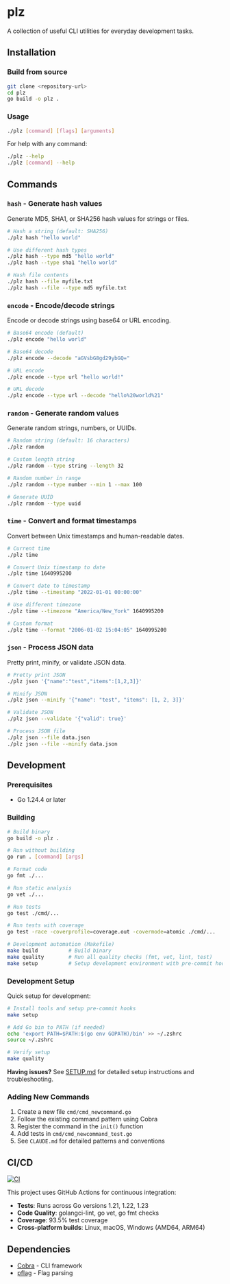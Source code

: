 # plz

A collection of useful CLI utilities for everyday development tasks.

## Installation

### Build from source

```bash
git clone <repository-url>
cd plz
go build -o plz .
```

### Usage

```bash
./plz [command] [flags] [arguments]
```

For help with any command:
```bash
./plz --help
./plz [command] --help
```

## Commands

### `hash` - Generate hash values

Generate MD5, SHA1, or SHA256 hash values for strings or files.

```bash
# Hash a string (default: SHA256)
./plz hash "hello world"

# Use different hash types
./plz hash --type md5 "hello world"
./plz hash --type sha1 "hello world"

# Hash file contents
./plz hash --file myfile.txt
./plz hash --file --type md5 myfile.txt
```

### `encode` - Encode/decode strings

Encode or decode strings using base64 or URL encoding.

```bash
# Base64 encode (default)
./plz encode "hello world"

# Base64 decode
./plz encode --decode "aGVsbG8gd29ybGQ="

# URL encode
./plz encode --type url "hello world!"

# URL decode
./plz encode --type url --decode "hello%20world%21"
```

### `random` - Generate random values

Generate random strings, numbers, or UUIDs.

```bash
# Random string (default: 16 characters)
./plz random

# Custom length string
./plz random --type string --length 32

# Random number in range
./plz random --type number --min 1 --max 100

# Generate UUID
./plz random --type uuid
```

### `time` - Convert and format timestamps

Convert between Unix timestamps and human-readable dates.

```bash
# Current time
./plz time

# Convert Unix timestamp to date
./plz time 1640995200

# Convert date to timestamp
./plz time --timestamp "2022-01-01 00:00:00"

# Use different timezone
./plz time --timezone "America/New_York" 1640995200

# Custom format
./plz time --format "2006-01-02 15:04:05" 1640995200
```

### `json` - Process JSON data

Pretty print, minify, or validate JSON data.

```bash
# Pretty print JSON
./plz json '{"name":"test","items":[1,2,3]}'

# Minify JSON
./plz json --minify '{"name": "test", "items": [1, 2, 3]}'

# Validate JSON
./plz json --validate '{"valid": true}'

# Process JSON file
./plz json --file data.json
./plz json --file --minify data.json
```

## Development

### Prerequisites

- Go 1.24.4 or later

### Building

```bash
# Build binary
go build -o plz .

# Run without building
go run . [command] [args]

# Format code
go fmt ./...

# Run static analysis
go vet ./...

# Run tests
go test ./cmd/...

# Run tests with coverage
go test -race -coverprofile=coverage.out -covermode=atomic ./cmd/...

# Development automation (Makefile)
make build          # Build binary
make quality        # Run all quality checks (fmt, vet, lint, test)
make setup          # Setup development environment with pre-commit hooks
```

### Development Setup

Quick setup for development:

```bash
# Install tools and setup pre-commit hooks
make setup

# Add Go bin to PATH (if needed)
echo 'export PATH=$PATH:$(go env GOPATH)/bin' >> ~/.zshrc
source ~/.zshrc

# Verify setup
make quality
```

**Having issues?** See [SETUP.md](SETUP.md) for detailed setup instructions and troubleshooting.

### Adding New Commands

1. Create a new file `cmd/cmd_newcommand.go`
2. Follow the existing command pattern using Cobra
3. Register the command in the `init()` function
4. Add tests in `cmd/cmd_newcommand_test.go`
5. See `CLAUDE.md` for detailed patterns and conventions

## CI/CD

[![CI](https://github.com/your-username/plz/workflows/CI/badge.svg)](https://github.com/your-username/plz/actions)

This project uses GitHub Actions for continuous integration:

- **Tests**: Runs across Go versions 1.21, 1.22, 1.23
- **Code Quality**: golangci-lint, go vet, go fmt checks
- **Coverage**: 93.5% test coverage
- **Cross-platform builds**: Linux, macOS, Windows (AMD64, ARM64)

## Dependencies

- [Cobra](https://github.com/spf13/cobra) - CLI framework
- [pflag](https://github.com/spf13/pflag) - Flag parsing
